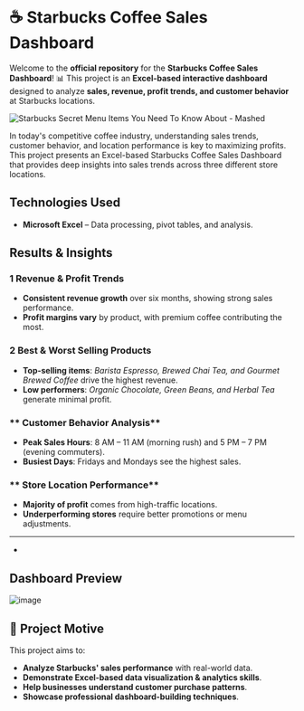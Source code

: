 # ☕ Starbucks Coffee Sales Dashboard
Welcome to the **official repository** for the **Starbucks Coffee Sales Dashboard**! 📊 This project is an **Excel-based interactive dashboard** designed to analyze **sales, revenue, profit trends, and customer behavior** at Starbucks locations.

![Starbucks Secret Menu Items You Need To Know About - Mashed](https://github.com/user-attachments/assets/5f24b617-1f8b-45b0-81f2-2d8deea41eba) 

In today's competitive coffee industry, understanding sales trends, customer behavior, and location performance is key to maximizing profits. This project presents an Excel-based Starbucks Coffee Sales Dashboard that provides deep insights into sales trends across three different store locations.

## Technologies Used  
- **Microsoft Excel** – Data processing, pivot tables, and analysis.  

##  Results & Insights  
### **1️ Revenue & Profit Trends**  
-  **Consistent revenue growth** over six months, showing strong sales performance.  
-  **Profit margins vary** by product, with premium coffee contributing the most.  

### **2️ Best & Worst Selling Products**  
-  **Top-selling items**: *Barista Espresso, Brewed Chai Tea, and Gourmet Brewed Coffee* drive the highest revenue.  
-  **Low performers**: *Organic Chocolate, Green Beans, and Herbal Tea* generate minimal profit.  

### ** Customer Behavior Analysis**  
- **Peak Sales Hours**: 8 AM – 11 AM (morning rush) and 5 PM – 7 PM (evening commuters).  
-  **Busiest Days**: Fridays and Mondays see the highest sales.  

### ** Store Location Performance**  
-  **Majority of profit** comes from high-traffic locations.  
-  **Underperforming stores** require better promotions or menu adjustments.  

---
- 
##  Dashboard Preview 
![image](https://github.com/user-attachments/assets/58ac03ae-0647-41b5-b7a5-dcbcb6415e13)

## 🎯 Project Motive
This project aims to:
- **Analyze Starbucks' sales performance** with real-world data.
- **Demonstrate Excel-based data visualization & analytics skills**.
- **Help businesses understand customer purchase patterns**.
- **Showcase professional dashboard-building techniques**.


